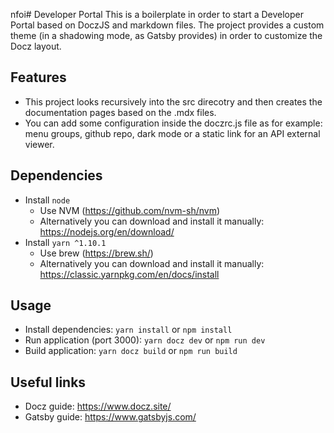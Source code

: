 nfoi# Developer Portal
This is a boilerplate in order to start a Developer Portal based on DoczJS and markdown files. The project provides a custom theme (in a shadowing mode, as Gatsby provides) in order to customize the Docz layout.

## Features
- This project looks recursively into the src direcotry and then creates the documentation pages based on the .mdx files.
- You can add some configuration inside the doczrc.js file as for example: menu groups, github repo, dark mode or a static link for an API external viewer.

## Dependencies
- Install `node`
    - Use NVM (https://github.com/nvm-sh/nvm)
    - Alternatively you can download and install it manually: https://nodejs.org/en/download/
- Install `yarn ^1.10.1`
    - Use brew (https://brew.sh/)
    - Alternatively you can download and install it manually: https://classic.yarnpkg.com/en/docs/install

## Usage
- Install dependencies: `yarn install` or `npm install`
- Run application (port 3000): `yarn docz dev` or `npm run dev`
- Build application: `yarn docz build` or `npm run build`

## Useful links
- Docz guide: https://www.docz.site/
- Gatsby guide: https://www.gatsbyjs.com/